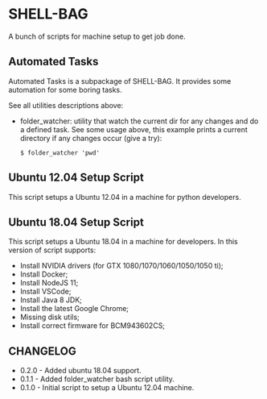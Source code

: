SHELL-BAG
=========

A bunch of scripts for machine setup to get job done.


Automated Tasks
---------------

Automated Tasks is a subpackage of SHELL-BAG. It provides some automation for some boring tasks. 

See all utilities descriptions above:

* folder_watcher: utility that watch the current dir for any changes and do a defined task. See some usage above, this example prints a current directory if any changes occur (give a try):
	
	`$ folder_watcher 'pwd'`

Ubuntu 12.04 Setup Script
-------------------------

This script setups a Ubuntu 12.04 in a machine for python developers.


Ubuntu 18.04 Setup Script
-------------------------

This script setups a Ubuntu 18.04 in a machine for developers. In this version of script supports:

* Install NVIDIA drivers (for GTX 1080/1070/1060/1050/1050 ti);
* Install Docker;
* Install NodeJS 11;
* Install VSCode;
* Install Java 8 JDK;
* Install the latest Google Chrome;
* Missing disk utils;
* Install correct firmware for BCM943602CS;

CHANGELOG
---------

* 0.2.0 - Added ubuntu 18.04 support.
* 0.1.1 - Added folder_watcher bash script utility.
* 0.1.0 - Initial script to setup a Ubuntu 12.04 machine.